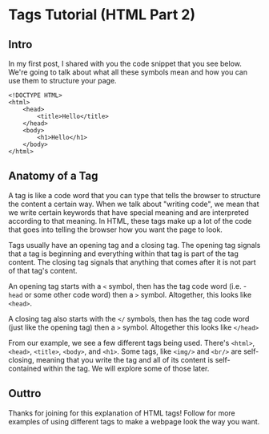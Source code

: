 # Tags Tutorial (HTML Part 2)

## Intro

In my first post, I shared with you the code snippet that you see below.  We're going to talk about what all these symbols mean and how you can use them to structure your page.

```
<!DOCTYPE HTML>
<html>
    <head>
        <title>Hello</title>
    </head>
    <body>
        <h1>Hello</h1>
    </body>
</html>
```

## Anatomy of a Tag

A tag is like a code word that you can type that tells the browser to structure the content a certain way.  When we talk about "writing code", we mean that we write certain keywords that have special meaning and are interpreted according to that meaning.  In HTML, these tags make up a lot of the code that goes into telling the browser how you want the page to look.

Tags usually have an opening tag and a closing tag.  The opening tag signals that a tag is beginning and everything within that tag is part of the tag content.  The closing tag signals that anything that comes after it is not part of that tag's content.

An opening tag starts with a `<` symbol, then has the tag code word (i.e. - `head` or some other code word) then a `>` symbol.  Altogether, this looks like `<head>`.

A closing tag also starts with the `</` symbols, then has the tag code word (just like the opening tag) then a `>` symbol.  Altogether this looks like `</head>`

From our example, we see a few different tags being used.  There's `<html>`, `<head>`, `<title>`, `<body>`, and `<h1>`.  Some tags, like `<img/>` and `<br/>` are self-closing, meaning that you write the tag and all of its content is self-contained within the tag.  We will explore some of those later.

## Outtro

Thanks for joining for this explanation of HTML tags!  Follow for more examples of using different tags to make a webpage look the way you want.